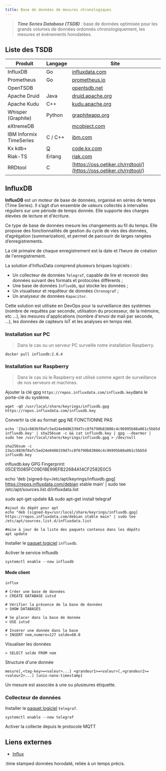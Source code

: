 ```yaml
---
title: Base de données de mesures chronologiques
---
```


> ***Time Series Database (TSDB)*** : base de données optimisée pour les grands volumes de données ordonnés chronologiquement, les mesures et événements horodatées.

## Liste des TSDB

Produit|Langage|Site
|-|-|-|
InfluxDB | Go | [influxdata.com](https://www.influxdata.com/)
Prometheus |	Go | [prometheus.io](https://prometheus.io/)
OpenTSDB | | [opentsdb.net](http://opentsdb.net/)
Apache Druid | Java | [druid.apache.org](https://druid.apache.org/)
Apache Kudu |	C++ | [kudu.apache.org](https://kudu.apache.org/)
Whisper (Graphite)	|	Python | [graphiteapp.org](https://graphiteapp.org/)
eXtremeDB |	| [mcobject.com](https://www.mcobject.com/)
IBM Informix TimeSeries	|	C / C++ | [ibm.com](https://www.ibm.com/docs/en/informix-servers)
Kx kdb+ |	[Q](https://code.kx.com/q/) | [code.kx.com](https://code.kx.com/home/)
Riak-TS	|	Erlang | [riak.com](https://riak.com/)
RRDtool	|	C | [https://oss.oetiker.ch/rrdtool/](https://oss.oetiker.ch/rrdtool/)

## InfluxDB

**InfluxDB** est un moteur de base de données, organisé en séries de temps (Time Series). Il s’agit d’un ensemble de valeurs collectés à intervalles réguliers sur une période de temps donnée.
Elle supporte des charges élevées de lecture et d'écriture.

Ce type de base de données mesure les changements au fil du temps. Elle propose des fonctionnalités de gestion du cycle de vies des données, d’agrégation (summarization), et permet de parcourir de larges rangées d’enregistrements.

La clé primaire de chaque enregistrement est la date et l’heure de création de l'enregistrement.

La solution d'InfluxData comprend plusieurs briques logiciels :
-	Un collecteur de données `Telegraf`, capable de lire et recevoir des données suivant des formats et protocoles différents ;
-	Une base de données `InfluxDb`, qui stocke les données ;
-	Un visualiseur et requêteur de données `Chronograf` ;
-	Un analyseur de données `Kapacitor`.

Cette solution est utilisée en DevOps pour la surveillance des systèmes (nombre de requêtes par seconde, utilisation du processeur, de la mémoire, etc ...), les mesures d'applications (nombre d'envoi de mail par seconde, ...), les données de capteurs IoT et les analyses en temps réel.

### Installation sur PC

> Dans le cas ou un serveur PC surveille notre installation Raspberry.

```>shell
docker pull influxdb:2.0.4
```

### Installation sur Raspberry

> Dans le cas où le Raspberry est utilisé comme agent de surveillance de nos serveurs et machines.

Ajouter la clé gpg  `https://repos.influxdata.com/influxdb.key`dans le porte-clé du système.

```>shell
wget -qO /usr/local/share/keyrings/influxdb.gpg https://repos.influxdata.com/influxdb.key
```

Convertir la clé au format gpg NE FONCTIONNE PAS

```>shell
echo '23a1c8836f0afc5ed24e0486339d7cc8f6790b83886c4c96995b88a061c5bb5d influxdb.key' | sha256sum -c && cat influxdb.key | gpg --dearmor | sudo tee /usr/local/share/keyrings/influxdb.gpg > /dev/null

sha256sum -c 23a1c8836f0afc5ed24e0486339d7cc8f6790b83886c4c96995b88a061c5bb5d influxdb.key
```

 influxdb.key GPG Fingerprint: 05CE15085FC09D18E99EFB22684A14CF2582E0C5


echo 'deb [signed-by=/etc/apt/keyrings/influxdb.gpg] https://repos.influxdata.com/debian stable main' | sudo tee /etc/apt/sources.list.d/influxdata.list

sudo apt-get update && sudo apt-get install telegraf

```shell session
#ajout du dépôt pour apt
echo "deb [signed-by=/usr/local/share/keyrings/influxdb.gpg] https://repos.influxdata.com/debian stable main" | sudo tee /etc/apt/sources.list.d/influxdata.list

#mise à jour de la liste des paquets contenus dans les dépôts
apt update
```

Installer le [paquet logiciel](/linux/paquet/) `influxdb`.

Activer le service influxdb

```>shell
systemctl enable --now influxdb
```

#### Mode client

```>shell
influx
```

```>shell
# Créer une base de données
> CREATE DATABASE iutsd

# Vérifier la présence de la base de données
> SHOW DATABASES

# Se placer dans la base de donnée
> USE iutsd

# Insérer une donnée dans la base
> INSERT nom,numero=127 solde=60.0
```

Visualiser les données

```>shell
> SELECT solde FROM nom
```

Structure d'une donnée

```
mesure[,<tag-key>=<valeur>...] <grandeur1>=<valeur>[,<grandeur2>=<valeur2>...] [unix-nano-timestamp]
```

Un mesure est associée à une ou plusieures étiquette.

### Collecteur de données

Installer le [paquet logiciel](/linux/paquet/) `telegraf`.

```>shell
systemctl enable --now telegraf
```

Activer la collecte depuis le protocole MQTT


## Liens externes
- [Influx](https://www.influxdata.com/)

:time stamped
  données horodaté, reliée à un temps précis.
